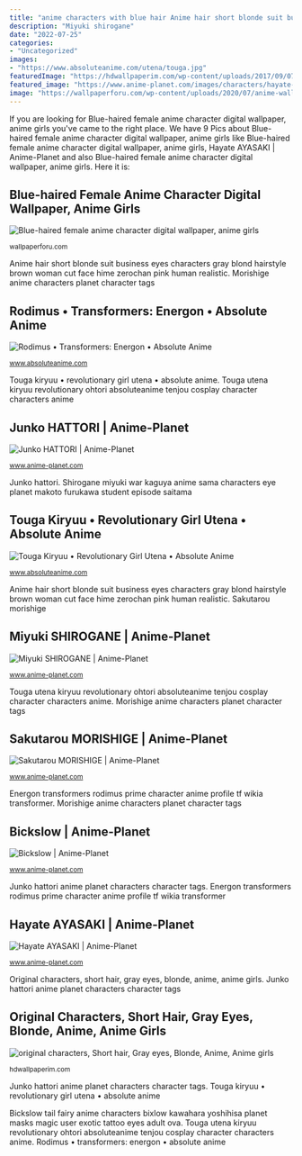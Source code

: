 ```yaml
---
title: "anime characters with blue hair Anime hair short blonde suit business eyes characters gray blond hairstyle brown woman cut face hime zerochan pink human realistic"
description: "Miyuki shirogane"
date: "2022-07-25"
categories:
- "Uncategorized"
images:
- "https://www.absoluteanime.com/utena/touga.jpg"
featuredImage: "https://hdwallpaperim.com/wp-content/uploads/2017/09/07/466570-original_characters-short_hair-gray_eyes-blonde-anime-anime_girls-business_suit.jpg"
featured_image: "https://www.anime-planet.com/images/characters/hayate-ayasaki-3256.jpg"
image: "https://wallpaperforu.com/wp-content/uploads/2020/07/anime-wallpaper-20071713351992048x1152.jpg"
---
```


If you are looking for Blue-haired female anime character digital wallpaper, anime girls you've came to the right place. We have 9 Pics about Blue-haired female anime character digital wallpaper, anime girls like Blue-haired female anime character digital wallpaper, anime girls, Hayate AYASAKI | Anime-Planet and also Blue-haired female anime character digital wallpaper, anime girls. Here it is:

## Blue-haired Female Anime Character Digital Wallpaper, Anime Girls

![Blue-haired female anime character digital wallpaper, anime girls](https://wallpaperforu.com/wp-content/uploads/2020/07/anime-wallpaper-20071713351992048x1152.jpg "Anime character female haired digital desktop monitor")

<small>wallpaperforu.com</small>

Anime hair short blonde suit business eyes characters gray blond hairstyle brown woman cut face hime zerochan pink human realistic. Morishige anime characters planet character tags

## Rodimus • Transformers: Energon • Absolute Anime

![Rodimus • Transformers: Energon • Absolute Anime](https://www.absoluteanime.com/transformers_energon/rodimus.jpg "Blue-haired female anime character digital wallpaper, anime girls")

<small>www.absoluteanime.com</small>

Touga kiryuu • revolutionary girl utena • absolute anime. Touga utena kiryuu revolutionary ohtori absoluteanime tenjou cosplay character characters anime

## Junko HATTORI | Anime-Planet

![Junko HATTORI | Anime-Planet](https://www.anime-planet.com/images/characters/junko-hattori-7300.jpg "Rodimus • transformers: energon • absolute anime")

<small>www.anime-planet.com</small>

Junko hattori. Shirogane miyuki war kaguya anime sama characters eye planet makoto furukawa student episode saitama

## Touga Kiryuu • Revolutionary Girl Utena • Absolute Anime

![Touga Kiryuu • Revolutionary Girl Utena • Absolute Anime](https://www.absoluteanime.com/utena/touga.jpg "Rodimus • transformers: energon • absolute anime")

<small>www.absoluteanime.com</small>

Anime hair short blonde suit business eyes characters gray blond hairstyle brown woman cut face hime zerochan pink human realistic. Sakutarou morishige

## Miyuki SHIROGANE | Anime-Planet

![Miyuki SHIROGANE | Anime-Planet](https://www.anime-planet.com/images/characters/miyuki-shirogane-95253.jpg "Hayate anime ayasaki characters planet")

<small>www.anime-planet.com</small>

Touga utena kiryuu revolutionary ohtori absoluteanime tenjou cosplay character characters anime. Morishige anime characters planet character tags

## Sakutarou MORISHIGE | Anime-Planet

![Sakutarou MORISHIGE | Anime-Planet](https://www.anime-planet.com/images/characters/sakutarou-morishige-17825.jpg "Anime hair short blonde suit business eyes characters gray blond hairstyle brown woman cut face hime zerochan pink human realistic")

<small>www.anime-planet.com</small>

Energon transformers rodimus prime character anime profile tf wikia transformer. Morishige anime characters planet character tags

## Bickslow | Anime-Planet

![Bickslow | Anime-Planet](https://www.anime-planet.com/images/characters/bickslow-14816.jpg "Blue-haired female anime character digital wallpaper, anime girls")

<small>www.anime-planet.com</small>

Junko hattori anime planet characters character tags. Energon transformers rodimus prime character anime profile tf wikia transformer

## Hayate AYASAKI | Anime-Planet

![Hayate AYASAKI | Anime-Planet](https://www.anime-planet.com/images/characters/hayate-ayasaki-3256.jpg "Junko hattori anime planet characters character tags")

<small>www.anime-planet.com</small>

Original characters, short hair, gray eyes, blonde, anime, anime girls. Junko hattori anime planet characters character tags

## Original Characters, Short Hair, Gray Eyes, Blonde, Anime, Anime Girls

![original characters, Short hair, Gray eyes, Blonde, Anime, Anime girls](https://hdwallpaperim.com/wp-content/uploads/2017/09/07/466570-original_characters-short_hair-gray_eyes-blonde-anime-anime_girls-business_suit.jpg "Energon transformers rodimus prime character anime profile tf wikia transformer")

<small>hdwallpaperim.com</small>

Junko hattori anime planet characters character tags. Touga kiryuu • revolutionary girl utena • absolute anime

Bickslow tail fairy anime characters bixlow kawahara yoshihisa planet masks magic user exotic tattoo eyes adult ova. Touga utena kiryuu revolutionary ohtori absoluteanime tenjou cosplay character characters anime. Rodimus • transformers: energon • absolute anime
